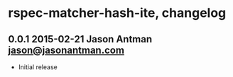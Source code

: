 # rspec-matcher-hash-ite, changelog

## 0.0.1 2015-02-21 Jason Antman <jason@jasonantman.com>

* Initial release
